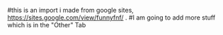 #this is an import i made from google sites, https://sites.google.com/view/funnyfnf/ .
#I am going to add more stuff which is in the "Other" Tab
